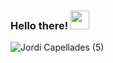 ### Hello there! <img src="https://raw.githubusercontent.com/iampavangandhi/iampavangandhi/master/gifs/Hi.gif" width="30px"></h2>

![Jordi Capellades (5)](https://user-images.githubusercontent.com/65649227/131851550-93793f27-b3c0-4b39-a0fb-ddf91c9cf3bc.png)




<!--
**jordicapedo/jordicapedo** is a ✨ _special_ ✨ repository because its `README.md` (this file) appears on your GitHub profile.

Here are some ideas to get you started:

- 🔭 I’m currently working on ...
- 🌱 I’m currently learning ...
- 👯 I’m looking to collaborate on ...
- 🤔 I’m looking for help with ...
- 💬 Ask me about ...
- 📫 How to reach me: ...
- 😄 Pronouns: ...
- ⚡ Fun fact: ...
-->
